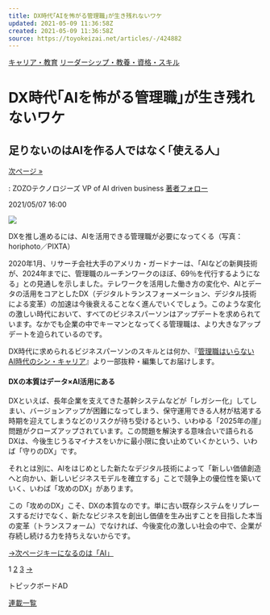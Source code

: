 ```yaml
---
title: DX時代｢AIを怖がる管理職｣が生き残れないワケ
updated: 2021-05-09 11:36:58Z
created: 2021-05-09 11:36:58Z
source: https://toyokeizai.net/articles/-/424882
---
```


[キャリア・教育](https://toyokeizai.net/list/genre/career-and-education)
[リーダーシップ・教養・資格・スキル](https://toyokeizai.net/category/leadership)

# DX時代｢AIを怖がる管理職｣が生き残れないワケ

## 足りないのはAIを作る人ではなく｢使える人｣

 [次ページ »](https://toyokeizai.net/articles/-/424882?page=2)

  : ZOZOテクノロジーズ VP of AI driven business    [著者フォロー](https://id.toyokeizai.net/fm/?author_id=4358&author_name=%E9%87%8E%E5%8F%A3+%E7%AB%9C%E5%8F%B8&referer=%2Farticles%2F-%2F424882)

2021/05/07 16:00

![](https://tk.ismcdn.jp/mwimgs/0/d/1140/img_0dd2a4015101b63ab3068b1ce84d1286506708.jpg)

DXを推し進めるには、AIを活用できる管理職が必要になってくる（写真：horiphoto／PIXTA）

2020年1月、リサーチ会社大手のアメリカ・ガードナーは、「AIなどの新興技術が、2024年までに、管理職のルーチンワークのほぼ、69％を代行するようになる」との見通しを示しました。テレワークを活用した働き方の変化や、AIとデータの活用をコアとしたDX（デジタルトランスフォーメーション、デジタル技術による変革）の加速は今後衰えることなく進んでいくでしょう。このような変化の激しい時代において、すべてのビジネスパーソンはアップデートを求められています。なかでも企業の中でキーマンとなってくる管理職は、より大きなアップデートを迫られているのです。

DX時代に求められるビジネスパーソンのスキルとは何か、『[管理職はいらない AI時代のシン・キャリア](https://www.amazon.co.jp/o/ASIN/4815609950/toyokeizaia-22/)』より一部抜粋・編集してお届けします。

#### DXの本質はデータ×AI活用にある

DXといえば、長年企業を支えてきた基幹システムなどが「レガシー化」してしまい、バージョンアップが困難になってしまう、保守運用できる人材が枯渇する時期を迎えてしまうなどのリスクが待ち受けるという、いわゆる「2025年の崖」問題がクローズアップされています。この問題を解決する意味合いで語られるDXは、今後生じうるマイナスをいかに最小限に食い止めていくかという、いわば「守りのDX」です。

それとは別に、AIをはじめとした新たなデジタル技術によって「新しい価値創造へと向かい、新しいビジネスモデルを確立する」ことで競争上の優位性を築いていく、いわば「攻めのDX」があります。

この「攻めのDX」こそ、DXの本質なのです。単に古い既存システムをリプレースするだけでなく、新たなビジネスを創出し価値を生み出すことを目指した本当の変革（トランスフォーム）でなければ、今後変化の激しい社会の中で、企業が存続し続ける力を持ちえないからです。

[→次ページキーになるのは「AI」](https://toyokeizai.net/articles/-/424882?page=2)

 1  [2](https://toyokeizai.net/articles/-/424882?page=2)  [3](https://toyokeizai.net/articles/-/424882?page=3)  [→](https://toyokeizai.net/articles/-/424882?page=2)

トピックボードAD

[連載一覧](https://toyokeizai.net/list/columns)